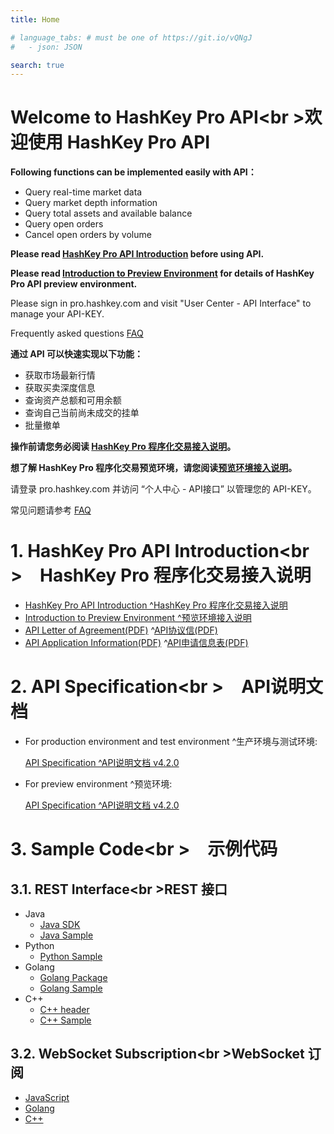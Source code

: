 ```yaml
---
title: Home

# language_tabs: # must be one of https://git.io/vQNgJ
#   - json: JSON 

search: true
---
```


# Welcome to HashKey Pro API<br \>欢迎使用 HashKey Pro API

**Following functions can be implemented easily with API：**

* Query real-time market data
* Query market depth information
* Query total assets and available balance
* Query open orders
* Cancel open orders by volume

**Please read [HashKey Pro API Introduction](https://hashkeypro.github.io/api-intro/) before using API.**

**Please read [Introduction to Preview Environment](https://hashkeypro.github.io/api-intro-pre/) for details of HashKey Pro API preview environment.**

Please sign in pro.hashkey.com and visit "User Center - API Interface" to manage your API-KEY.

Frequently asked questions [FAQ](https://support.pro.hashkey.com/hc/en-us/search?utf8=%E2%9C%93&query=API)

**通过 API 可以快速实现以下功能：**

* 获取市场最新行情
* 获取买卖深度信息
* 查询资产总额和可用余额
* 查询自己当前尚未成交的挂单
* 批量撤单

**操作前请您务必阅读 [HashKey Pro 程序化交易接入说明](https://hashkeypro.github.io/api-intro/)。**

**想了解 HashKey Pro 程序化交易预览环境，请您阅读[预览环境接入说明](https://hashkeypro.github.io/api-intro-pre/)。**

请登录 pro.hashkey.com 并访问 “个人中心 - API接口” 以管理您的 API-KEY。

常见问题请参考 [FAQ](https://support.pro.hashkey.com/hc/zh-cn/search?utf8=%E2%9C%93&query=API)

# 1. HashKey Pro API Introduction<br \>&emsp;HashKey Pro 程序化交易接入说明
* [HashKey Pro API Introduction ^HashKey Pro 程序化交易接入说明](https://hashkeypro.github.io/api-intro/)
* [Introduction to Preview Environment ^预览环境接入说明](https://hashkeypro.github.io/api-intro-pre/)
* [API Letter of Agreement(PDF)](https://github.com/hashkeypro/api-src/raw/master/doc/API_Letter_of_Agreement_EN%20HashKey%20Pro.pdf) ^[API协议信(PDF)](https://github.com/hashkeypro/api-src/raw/master/doc/API_Letter_of_Agreement_CN%20HashKey%20Pro.pdf)
* [API Application Information(PDF)](https://github.com/hashkeypro/api-src/raw/master/doc/API_Application_Information_EN%20HK%20PRO.pdf) ^[API申请信息表(PDF)](https://github.com/hashkeypro/api-src/raw/master/doc/API_Application_Information_CN%20HK%20PRO.pdf)

# 2. API Specification<br \>&emsp;API说明文档

* For production environment and test environment ^生产环境与测试环境:

  [API Specification ^API说明文档 v4.2.0](https://hashkeypro.github.io/api-spec/)

* For preview environment ^预览环境:

  [API Specification ^API说明文档 v4.2.0](https://hashkeypro.github.io/api-spec/)

# 3. Sample Code<br \>&emsp;示例代码
## 3.1. REST Interface<br \>REST 接口
* Java
    +  [Java SDK](https://github.com/XDAEX/API/raw/master/java/xdaex-trading-sdk-1.0.jar)
    +  [Java Sample](https://github.com/XDAEX/API/wiki/REST_sample_java)
* Python
    +  [Python Sample](https://github.com/XDAEX/API/wiki/REST_sample_python)
* Golang
    +  [Golang Package](https://github.com/XDAEX/API/tree/master/golang/eccutils)
    +  [Golang Sample](https://github.com/XDAEX/API/wiki/REST_sample_golang)
* C++
    +  [C++ header](https://github.com/XDAEX/API/raw/master/cpp/eccutils.hpp)
    +  [C++ Sample](https://github.com/XDAEX/API_Docs/wiki/REST_sample_cpp)

## 3.2. WebSocket Subscription<br \>WebSocket 订阅
* [JavaScript](https://github.com/XDAEX/API/wiki/WebSocket_subscription_sample_javascript)
* [Golang](https://github.com/XDAEX/API/wiki/WebSocket_subscription_sample_golang)
* [C++](https://github.com/XDAEX/API/wiki/WebSocket_subscription_sample_cpp)